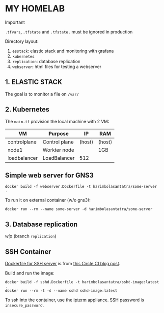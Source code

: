 # MY HOMELAB

> [!IMPORTANT]
`.tfvars`, `.tfstate` and `.tfstate.` must be ignored in production

Directory layout:
1. `esstack`: elastic stack and monitoring with grafana 
2. `kubernetes`
3. `replication`: database replication
4. `webserver`: html files for testing a webserver

## 1. ELASTIC STACK
The goal is to monitor a file on `/var/`

##

## 2. Kubernetes

The `main.tf` provision the local machine with 2 VM:

| VM | Purpose | IP | RAM 
| --- | --- | --- | ---
| controlplane | Control plane | (host) | (host)
| node1 | Workter node | | 1GB
| loadbalancer | LoadBalancer | 512

## Simple web server for GNS3

    docker build -f webserver.Dockerfile -t harimbolasantatra/some-server .

To run it on external container (w/o gns3):

    docker run --rm --name some-server -d harimbolasantatra/some-server

## 3. Database replication
*wip* (branch `replication`)

## SSH Container
[Dockerfile for SSH server](ssh.Dockerfile) is from [this Circle CI blog post](https://circleci.com/blog/ssh-into-docker-container/).

Build and run the image:
```
docker build -f sshd.Dockerfile -t harimbolasantatra/sshd-image:latest .
docker run --rm -t -d --name sshd sshd-image:latest
```

To ssh into the container, use the [ipterm](https://gns3.com/marketplace/appliances/ipterm) appliance.
SSH password is `insecure_password`.
